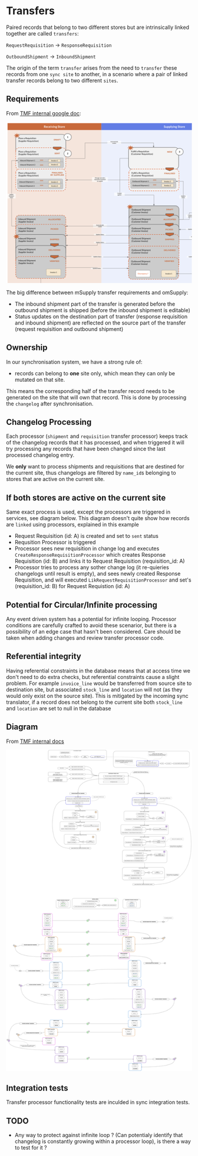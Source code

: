 # Transfers

Paired records that belong to two different stores but are intrinsically linked together are called `transfers`:

`RequestRequisition` -> `ResponseRequisition`

`OutboundShipment` -> `InboundShipment`

The origin of the term `transfer` arises from the need to `transfer` these records from one `sync site` to another, in a scenario where a pair of linked transfer records belong to two different `sites`. 

## Requirements

From [TMF internal google doc](https://docs.google.com/presentation/d/1eEe0uBGvkXbYnKc2oLO2U0qRwFv4l0ws4QwFZa6e74s/edit#slide=id.p):

![omSupply transfer workflow](./doc/omSupply_transfer_workflow.png)

The big difference between mSupply transfer requirements and omSupply:
* The inbound shipment part of the transfer is generated before the outbound shipment is shipped (before the inbound shipment is editable)
* Status updates on the destination part of transfer (response requisition and inbound shipment) are reflected on the source part of the transfer (request requisition and outbound shipment)

## Ownership

In our synchronisation system, we have a strong rule of:
* records can belong to **one** site only, which mean they can only be mutated on that site.

This means the corresponding half of the transfer record needs to be generated on the site that will own that record. This is done by processing the `changelog` after synchronisation. 

## Changelog Processing

Each processor (`shipment` and `requisition` transfer processor) keeps track of the changelog records that it has processed, and when triggered it will try processing any records that have been changed since the last processed changelog entry.

We **only** want to process shipments and requisitions that are destined for the current site, thus changelogs are filtered by `name_id`s belonging to stores that are active on the current site.

## If both stores are active on the current site

Same exact process is used, except the processors are triggered in services, see diagram below. This diagram doesn't quite show how records are `linked` using processors, explained in this example
* Request Requisition (id: A) is created and set to `sent` status
* Requsition Processor is triggered
* Processor sees new requisition in change log and executes `CreateResponseRequisitionProcessor` which creates Response Requisition (id: B) and links it to Request Requisition (requisition_id: A)
* Processor tries to process any sother change log (it re-quieries changelogs until result is empty), and sees newly created Response Requisition, and will executed `LikRequestRequisitionProcessor` and set's (requisition_id: B) for Request Requistion (id: A)

## Potential for Circular/Infinite processing

Any event driven system has a potential for infinite looping. Processor conditions are carefully crafted to avoid these scenarior, but there is a possibility of an edge case that hasn't been considered. Care should be taken when adding changes and review transfer processor code.

## Referential integrity

Having referential constraints in the database means that at access time we don't need to do extra checks, but referential constraints cause a slight problem. For example `invoice_line` would be transferred from source site to destination site, but associated `stock_line` and `location` will not (as they would only exist on the source site). This is mitigated by the incoming sync translator, if a record does not belong to the current site both `stock_line` and `location` are set to null in the database

## Diagram

From [TMF internal docs](https://app.diagrams.net/#G1o_xRQAhjVsnqhxhJEu9dY6AZ_lJfG9co)

![omSupply transfer processors](./doc/omSupply_transfer_processors.png)

## Integration tests

Transfer processor functionality tests are inculded in sync integration tests.

## TODO

* Any way to protect against infinite loop ? (Can potentialy identify that changelog is constantly growing within a processor loop), is there a way to test for it ?
